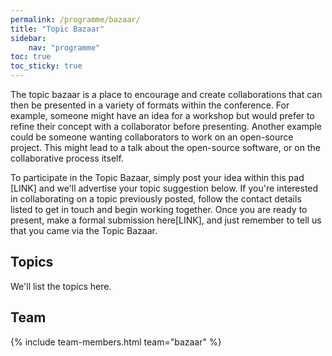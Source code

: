 ```yaml
---
permalink: /programme/bazaar/
title: "Topic Bazaar"
sidebar:
    nav: "programme"
toc: true
toc_sticky: true
---
```


The topic bazaar is a place to encourage and create collaborations that can then be presented in a variety of formats within the conference. 
For example, someone might have an idea for a workshop but would prefer to refine their concept with a collaborator before presenting.
Another example could be someone wanting collaborators to work on an open-source project. This might lead to a talk about the open-source software, or on the collaborative process itself.

 
To participate in the Topic Bazaar, simply post your idea within this pad [LINK] and we'll advertise your topic suggestion below.
If you're interested in collaborating on a topic previously posted, follow the contact details listed to get in touch and begin working together.
Once you are ready to present, make a formal submission here[LINK], and just remember to tell us that you came via the Topic Bazaar.

## Topics

We'll list the topics here.

## Team

{% include team-members.html team="bazaar" %}
